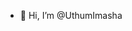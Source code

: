 - 👋 Hi, I’m @UthumImasha


<!---
UthumImasha/UthumImasha is a ✨ special ✨ repository because its `README.md` (this file) appears on your GitHub profile.
You can click the Preview link to take a look at your changes.
--->
